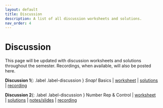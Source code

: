 ```yaml
---
layout: default
title: Discussion
description: A list of all discussion worksheets and solutions.
nav_order: 4
---
```


# Discussion

This page will be updated with discussion worksheets and solutions throughout the semester. Recordings, when available, will also be posted here.

**Discussion 1**{: .label .label-discussion } <i>Snap!</i> Basics | [worksheet](https://drive.google.com/file/d/1FYqoSXdRHBbi2fAHnQUgLg820ZAxQQ76/view?.usp=sharing) | [solutions](https://drive.google.com/file/d/1vKiGNXdeY_2gkThozq6pKHChqYKcNfOq/view?usp=share_link) | [recording](https://drive.google.com/drive/folders/1cGZWt5oODo_nACtizxK6zeP8d6Opv_Ws?usp=share_link)

**Discussion 2**{: .label .label-discussion } Number Rep & Control | [worksheet](https://drive.google.com/file/d/1k3XqkXdhOc-B70S4oiIUDVkBt5qZH4Ly/view?usp=share_link) | [solutions](https://drive.google.com/file/d/16B9kV_CFxOAJbu2hxkduDeQY0MloYkiG/view?usp=sharing) | [notes/slides](https://drive.google.com/file/d/1YUkszs8uK9e7gOqQGctzM88ATomybowM/view?usp=share_link) | [recording](https://youtu.be/FbnrmYiKFvY)
